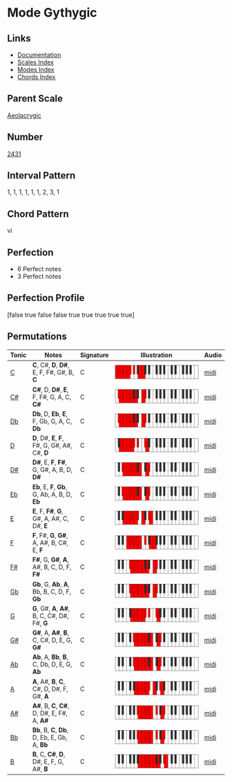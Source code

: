 # Mode Gythygic

## Links

- [Documentation](README.md)
- [Scales Index](Scales.md)
- [Modes Index](Modes.md)
- [Chords Index](Chords.md)

## Parent Scale

[Aeolacrygic](ScaleAeolacrygic.md)

## Number

[2431](https://ianring.com/musictheory/scales/2431)

## Interval Pattern

1, 1, 1, 1, 1, 1, 2, 3, 1

## Chord Pattern

vi

## Perfection

- 6 Perfect notes
- 3 Perfect notes

## Perfection Profile

[false true false false true true true true true]

## Permutations

| Tonic | Notes | Signature | Illustration | Audio |
|-------|-------|-----------|--------------|-------|
| [C](ModeCNaturalGythygic.md) | **C**, C#, **D**, **D#**, E, F, F#, G#, B, **C** | C | ![CNaturalGythygic](ModeCNaturalGythygic.png) | [midi](https://github.com/edipermadi/music/blob/main/docs/ModeCNaturalGythygic.mid?raw=true) |
| [C#](ModeCSharpGythygic.md) | **C#**, D, **D#**, **E**, F, F#, G, A, C, **C#** | C | ![CSharpGythygic](ModeCSharpGythygic.png) | [midi](https://github.com/edipermadi/music/blob/main/docs/ModeCSharpGythygic.mid?raw=true) |
| [Db](ModeDFlatGythygic.md) | **Db**, D, **Eb**, **E**, F, Gb, G, A, C, **Db** | C | ![DFlatGythygic](ModeDFlatGythygic.png) | [midi](https://github.com/edipermadi/music/blob/main/docs/ModeDFlatGythygic.mid?raw=true) |
| [D](ModeDNaturalGythygic.md) | **D**, D#, **E**, **F**, F#, G, G#, A#, C#, **D** | C | ![DNaturalGythygic](ModeDNaturalGythygic.png) | [midi](https://github.com/edipermadi/music/blob/main/docs/ModeDNaturalGythygic.mid?raw=true) |
| [D#](ModeDSharpGythygic.md) | **D#**, E, **F**, **F#**, G, G#, A, B, D, **D#** | C | ![DSharpGythygic](ModeDSharpGythygic.png) | [midi](https://github.com/edipermadi/music/blob/main/docs/ModeDSharpGythygic.mid?raw=true) |
| [Eb](ModeEFlatGythygic.md) | **Eb**, E, **F**, **Gb**, G, Ab, A, B, D, **Eb** | C | ![EFlatGythygic](ModeEFlatGythygic.png) | [midi](https://github.com/edipermadi/music/blob/main/docs/ModeEFlatGythygic.mid?raw=true) |
| [E](ModeENaturalGythygic.md) | **E**, F, **F#**, **G**, G#, A, A#, C, D#, **E** | C | ![ENaturalGythygic](ModeENaturalGythygic.png) | [midi](https://github.com/edipermadi/music/blob/main/docs/ModeENaturalGythygic.mid?raw=true) |
| [F](ModeFNaturalGythygic.md) | **F**, F#, **G**, **G#**, A, A#, B, C#, E, **F** | C | ![FNaturalGythygic](ModeFNaturalGythygic.png) | [midi](https://github.com/edipermadi/music/blob/main/docs/ModeFNaturalGythygic.mid?raw=true) |
| [F#](ModeFSharpGythygic.md) | **F#**, G, **G#**, **A**, A#, B, C, D, F, **F#** | C | ![FSharpGythygic](ModeFSharpGythygic.png) | [midi](https://github.com/edipermadi/music/blob/main/docs/ModeFSharpGythygic.mid?raw=true) |
| [Gb](ModeGFlatGythygic.md) | **Gb**, G, **Ab**, **A**, Bb, B, C, D, F, **Gb** | C | ![GFlatGythygic](ModeGFlatGythygic.png) | [midi](https://github.com/edipermadi/music/blob/main/docs/ModeGFlatGythygic.mid?raw=true) |
| [G](ModeGNaturalGythygic.md) | **G**, G#, **A**, **A#**, B, C, C#, D#, F#, **G** | C | ![GNaturalGythygic](ModeGNaturalGythygic.png) | [midi](https://github.com/edipermadi/music/blob/main/docs/ModeGNaturalGythygic.mid?raw=true) |
| [G#](ModeGSharpGythygic.md) | **G#**, A, **A#**, **B**, C, C#, D, E, G, **G#** | C | ![GSharpGythygic](ModeGSharpGythygic.png) | [midi](https://github.com/edipermadi/music/blob/main/docs/ModeGSharpGythygic.mid?raw=true) |
| [Ab](ModeAFlatGythygic.md) | **Ab**, A, **Bb**, **B**, C, Db, D, E, G, **Ab** | C | ![AFlatGythygic](ModeAFlatGythygic.png) | [midi](https://github.com/edipermadi/music/blob/main/docs/ModeAFlatGythygic.mid?raw=true) |
| [A](ModeANaturalGythygic.md) | **A**, A#, **B**, **C**, C#, D, D#, F, G#, **A** | C | ![ANaturalGythygic](ModeANaturalGythygic.png) | [midi](https://github.com/edipermadi/music/blob/main/docs/ModeANaturalGythygic.mid?raw=true) |
| [A#](ModeASharpGythygic.md) | **A#**, B, **C**, **C#**, D, D#, E, F#, A, **A#** | C | ![ASharpGythygic](ModeASharpGythygic.png) | [midi](https://github.com/edipermadi/music/blob/main/docs/ModeASharpGythygic.mid?raw=true) |
| [Bb](ModeBFlatGythygic.md) | **Bb**, B, **C**, **Db**, D, Eb, E, Gb, A, **Bb** | C | ![BFlatGythygic](ModeBFlatGythygic.png) | [midi](https://github.com/edipermadi/music/blob/main/docs/ModeBFlatGythygic.mid?raw=true) |
| [B](ModeBNaturalGythygic.md) | **B**, C, **C#**, **D**, D#, E, F, G, A#, **B** | C | ![BNaturalGythygic](ModeBNaturalGythygic.png) | [midi](https://github.com/edipermadi/music/blob/main/docs/ModeBNaturalGythygic.mid?raw=true) |
